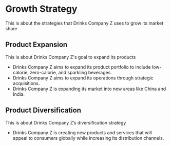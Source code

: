 # Growth Strategy

This is about the strategies that Drinks Company Z uses to grow its market share

## Product Expansion

This is about Drinks Company Z's goal to expand its products

- Drinks Company Z aims to expand its product portfolio to include low-calorie, zero-calorie, and sparkling beverages.
- Drinks Company Z aims to expand its operations through strategic acquisitions.
- Drinks Company Z is expanding its market into new areas like China and India.

## Product Diversification

This is about Drinks Company Z’s diversification strategy

- Drinks Company Z is creating new products and services that will appeal to consumers globally while increasing its distribution channels.